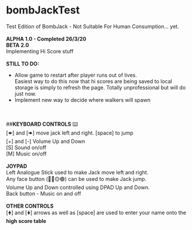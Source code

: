 # bombJackTest
Test Edition of BombJack - Not Suitable For Human Consumption... yet.<br/>
<br/>
<b>ALPHA 1.0 - Completed 26/3/20</b><br/>
<b>BETA 2.0</b><br/>
Implementing Hi Score stuff<br/>
<br/>
<b>STILL TO DO:</b><br/>
<ul><li>Allow game to restart after player runs out of lives.<br/>
    Easiest way to do this now that hi scores are being saved to local storage is simply to refresh the page. Totally unprofessional but will do just now.</li><li>Implement new way to decide where walkers will spawn</li></ul>
<br/>
<br/>
##<b>KEYBOARD CONTROLS</b> ⌨️<br/>
[🠜] and [🠞] move jack left and right. [space] to jump<br/>
[+]  and [-] Volume Up and Down<br/>
[S] Sound on/off<br/>
[M] Music on/off<br/>
<br/>
<b>JOYPAD</b><br/>
Left Analogue Stick used to make Jack move left and right.<br/>
Any face button (🔴🔵🟡🟢) can be used to make Jack jump.<br/>
Volume Up and Down controlled using DPAD Up and Down.<br/>
Back button - Music on and off<br/>
<br/>
<b>OTHER CONTROLS</b><br/>
[🠝] and [🠟] arrows as well as [space] are used to enter your name onto the <b>high score table</b>
